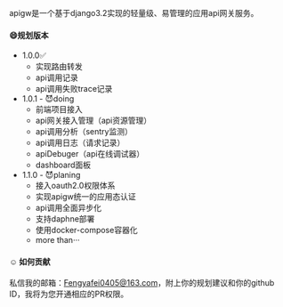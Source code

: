 apigw是一个基于django3.2实现的轻量级、易管理的应用api网关服务。

#### 😄规划版本

- 1.0.0✅
  - 实现路由转发
  - api调用记录
  - api调用失败trace记录
- 1.0.1 - 😈doing
  - 前端项目接入
  - api网关接入管理（api资源管理）
  - api调用分析（sentry监测）
  - api调用日志（请求记录）
  - apiDebuger（api在线调试器）
  - dashboard面板
- 1.1.0 - 😈planing
  - 接入oauth2.0权限体系
  - 实现apigw统一的应用态认证
  - api调用全面异步化
  - 支持daphne部署
  - 使用docker-compose容器化
  - more than···



#### ☺️ 如何贡献

私信我的邮箱：Fengyafei0405@163.com，附上你的规划建议和你的github ID，我将为您开通相应的PR权限。


